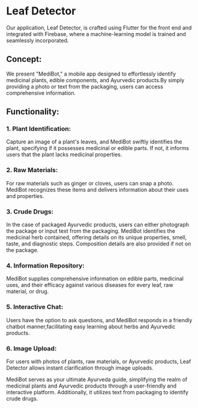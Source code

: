 # Leaf Detector
 
Our application, Leaf Detector, is crafted using Flutter for the front end and integrated with Firebase, where a machine-learning model is trained and seamlessly incorporated.

## Concept:
We present "MediBot," a mobile app designed to effortlessly identify medicinal plants, edible components, and Ayurvedic products.By simply providing a photo or text from the packaging, users can access comprehensive information.

## Functionality:

### 1. Plant Identification:
Capture an image of a plant's leaves, and MediBot swiftly identifies the plant, specifying if it possesses medicinal or edible parts. If not, it informs users that the plant lacks medicinal properties.

### 2. Raw Materials:
For raw materials such as ginger or cloves, users can snap a photo. MediBot recognizes these items and delivers information about their uses and properties.

### 3. Crude Drugs:
In the case of packaged Ayurvedic products, users can either photograph the package or input text from the packaging. MediBot identifies the medicinal herb contained, offering details on its unique properties, smell, taste, and diagnostic steps. Composition details are also provided if not on the package.

### 4. Information Repository:
MediBot supplies comprehensive information on edible parts, medicinal uses, and their efficacy against various diseases for every leaf, raw material, or drug.

### 5. Interactive Chat: 
Users have the option to ask questions, and MediBot responds in a friendly chatbot manner,facilitating easy learning about herbs and Ayurvedic products.

### 6. Image Upload:
For users with photos of plants, raw materials, or Ayurvedic products, Leaf Detector allows instant clarification through image uploads.

MediBot serves as your ultimate Ayurveda guide, simplifying the realm of medicinal plants and Ayurvedic products through a user-friendly and interactive platform. Additionally, it utilizes text from packaging to identify crude drugs.
